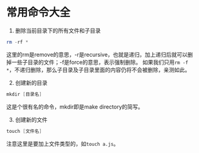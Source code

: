 # 常用命令大全

1. 删除当前目录下的所有文件和子目录

```powershell
rm -rf *
```

这里的rm是remove的意思，-r是recursive，也就是递归，加上递归后就可以删掉一些子目录的文件；-f是force的意思，表示强制删除。
如果我们只用`rm -f *`，不递归删除，那么子目录及子目录里面的内容仍将不会被删除，亲测如此。

2. 创建新的目录

```powershell
mkdir [目录名]
```
这是个很有名的命令，mkdir即是make directory的简写。

3. 创建新的文件

```powershell
touch [文件名]
```

注意这里是要加上文件类型的，如`touch a.js`。